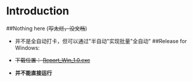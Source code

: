 # Introduction 
##Nothing here (~~写太烂，没文档~~)
- 并不是全自动打卡，但可以通过"半自动"实现批量"全自动"
##Release for Windows:

- ~~下载位置：  [Report_Win_1.0.exe](https://dev.azure.com/Click2Run/Report/_git/Report?path=%2FRelease%2FReport_Win_1.0.exe)~~
- **并不能直接运行**